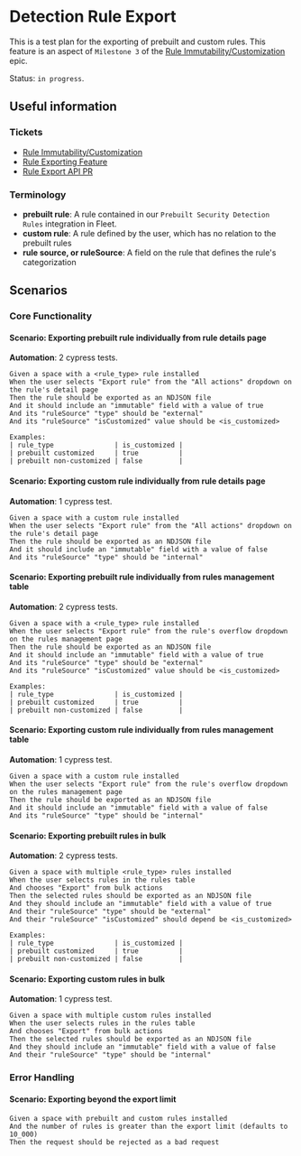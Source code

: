 # Detection Rule Export

This is a test plan for the exporting of prebuilt and custom rules. This feature is an aspect of `Milestone 3` of the [Rule Immutability/Customization](https://github.com/elastic/security-team/issues/1974) epic.

Status: `in progress`.

## Useful information

### Tickets

- [Rule Immutability/Customization](https://github.com/elastic/security-team/issues/1974)
- [Rule Exporting Feature](https://github.com/elastic/kibana/issues/180167#issue-2227974379)
- [Rule Export API PR](https://github.com/elastic/kibana/pull/194498)

### Terminology

- **prebuilt rule**: A rule contained in our `Prebuilt Security Detection Rules` integration in Fleet.
- **custom rule**: A rule defined by the user, which has no relation to the prebuilt rules
- **rule source, or ruleSource**: A field on the rule that defines the rule's categorization

## Scenarios

### Core Functionality

#### Scenario: Exporting prebuilt rule individually from rule details page

**Automation**: 2 cypress tests.

```Gherkin
Given a space with a <rule_type> rule installed
When the user selects "Export rule" from the "All actions" dropdown on the rule's detail page
Then the rule should be exported as an NDJSON file
And it should include an "immutable" field with a value of true
And its "ruleSource" "type" should be "external"
And its "ruleSource" "isCustomized" value should be <is_customized>

Examples:
| rule_type               | is_customized |
| prebuilt customized     | true          |
| prebuilt non-customized | false         |
```

#### Scenario: Exporting custom rule individually from rule details page

**Automation**: 1 cypress test.

```Gherkin
Given a space with a custom rule installed
When the user selects "Export rule" from the "All actions" dropdown on the rule's detail page
Then the rule should be exported as an NDJSON file
And it should include an "immutable" field with a value of false
And its "ruleSource" "type" should be "internal"
```

#### Scenario: Exporting prebuilt rule individually from rules management table

**Automation**: 2 cypress tests.

```Gherkin
Given a space with a <rule_type> rule installed
When the user selects "Export rule" from the rule's overflow dropdown on the rules management page
Then the rule should be exported as an NDJSON file
And it should include an "immutable" field with a value of true
And its "ruleSource" "type" should be "external"
And its "ruleSource" "isCustomized" value should be <is_customized>

Examples:
| rule_type               | is_customized |
| prebuilt customized     | true          |
| prebuilt non-customized | false         |
```

#### Scenario: Exporting custom rule individually from rules management table

**Automation**: 1 cypress test.

```Gherkin
Given a space with a custom rule installed
When the user selects "Export rule" from the rule's overflow dropdown on the rules management page
Then the rule should be exported as an NDJSON file
And it should include an "immutable" field with a value of false
And its "ruleSource" "type" should be "internal"
```

#### Scenario: Exporting prebuilt rules in bulk

**Automation**: 2 cypress tests.

```Gherkin
Given a space with multiple <rule_type> rules installed
When the user selects rules in the rules table
And chooses "Export" from bulk actions
Then the selected rules should be exported as an NDJSON file
And they should include an "immutable" field with a value of true
And their "ruleSource" "type" should be "external"
And their "ruleSource" "isCustomized" should depend be <is_customized>

Examples:
| rule_type               | is_customized |
| prebuilt customized     | true          |
| prebuilt non-customized | false         |
```

#### Scenario: Exporting custom rules in bulk

**Automation**: 1 cypress test.

```Gherkin
Given a space with multiple custom rules installed
When the user selects rules in the rules table
And chooses "Export" from bulk actions
Then the selected rules should be exported as an NDJSON file
And they should include an "immutable" field with a value of false
And their "ruleSource" "type" should be "internal"
```

### Error Handling

#### Scenario: Exporting beyond the export limit

```Gherkin
Given a space with prebuilt and custom rules installed
And the number of rules is greater than the export limit (defaults to 10_000)
Then the request should be rejected as a bad request
```
